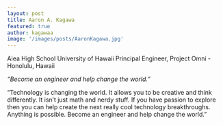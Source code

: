 ```yaml
---
layout: post
title: Aaron A. Kagawa
featured: true
author: kagawaa
image: '/images/posts/AaronKagawa.jpg'
---
```


Aiea High School
University of Hawaii
Principal Engineer, Project Omni - Honolulu, Hawaii

*“Become an engineer and help change the world.”*

“Technology is changing the world. It allows you to be creative and think differently. It isn’t just math and nerdy stuff.  If you have passion to explore then you can help create the next really cool technology breakthroughs. Anything is possible. Become an engineer and help change the world.”
